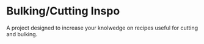# Bulking/Cutting Inspo

A project designed to increase your knolwedge on recipes useful for cutting and bulking.
